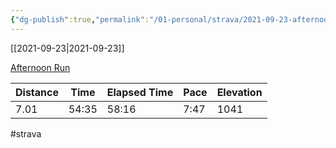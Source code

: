 ```yaml
---
{"dg-publish":true,"permalink":"/01-personal/strava/2021-09-23-afternoon-run/"}
---
```



[[2021-09-23\|2021-09-23]]

[Afternoon Run](https://www.strava.com/activities/6009022922)

| Distance | Time  | Elapsed Time | Pace | Elevation |
| -------- | ----- | ------------ | ---- | --------- |
| 7.01     | 54:35 | 58:16        | 7:47 | 1041      |




#strava
